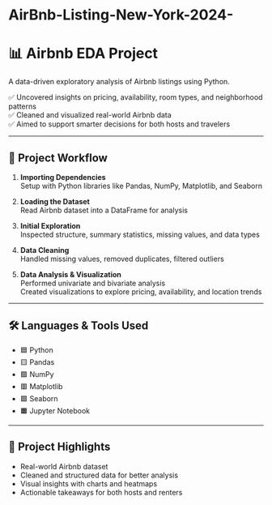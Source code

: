 # AirBnb-Listing-New-York-2024-
# 📊 Airbnb EDA Project

A data-driven exploratory analysis of Airbnb listings using Python.

✅ Uncovered insights on pricing, availability, room types, and neighborhood patterns  
✅ Cleaned and visualized real-world Airbnb data  
✅ Aimed to support smarter decisions for both hosts and travelers

---

## 🧱 Project Workflow

1. **Importing Dependencies**  
   Setup with Python libraries like Pandas, NumPy, Matplotlib, and Seaborn

2. **Loading the Dataset**  
   Read Airbnb dataset into a DataFrame for analysis

3. **Initial Exploration**  
   Inspected structure, summary statistics, missing values, and data types

4. **Data Cleaning**  
   Handled missing values, removed duplicates, filtered outliers

5. **Data Analysis & Visualization**  
   Performed univariate and bivariate analysis  
   Created visualizations to explore pricing, availability, and location trends

---

## 🛠️ Languages & Tools Used

- 🟦 Python  
- 🟨 Pandas  
- 🟪 NumPy  
- 🟥 Matplotlib  
- 🟩 Seaborn  
- 🟧 Jupyter Notebook

---

## 📂 Project Highlights

- Real-world Airbnb dataset  
- Cleaned and structured data for better analysis  
- Visual insights with charts and heatmaps  
- Actionable takeaways for both hosts and renters

